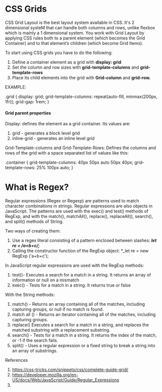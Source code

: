 # CSS Grids

CSS Grid Layout is the best layout system available in CSS. It's 2 dimensional systeM that can handle both columns and rows, unlike flexbox which is mainly a 1 dimensional system. You work with Grid Layout by applying CSS rules both to a parent element (which becomes the Grid Container) and to that element’s children (which become Grid Items).

To start using CSS grids you have to do the following:

1. Define a container element as a grid with __display: grid__
1. Set the column and row sizes with __grid-template-columns__ and __grid-template-rows__
1. Place its child elements into the grid with __Grid-column__ and __grid-row.__

EXAMPLE:

.grid {
  display: grid;
  grid-template-columns: repeat(auto-fill, minmax(200px, 1fr));
  grid-gap: 1rem;
}

#### Grid parent properties

Display: defines the element as a grid container. Its values are:

1. grid - generates a block level grid
1. inline-grid - generates an inline level grid

Grid-Template-columns and Grid-Template-Rows: Defines the columns and rows of the grid with a space separated list of values like this:

.container {
  grid-template-columns: 40px 50px auto 50px 40px;
  grid-template-rows: 25% 100px auto;
}

# What is Regex?

Regular expressions (Regex or Regexp) are patterns used to match character combinations in strings.  Regular expressions are also objects in JavaScript. The patterns are used with the exec() and test() methods of RegExp, and with the match(), matchAll(), replace(), replaceAll(), search(), and split() methods of String.

Two ways of creating them:

1. Use a regex literal consisting of a pattern enclosed between slashes: **_let re = /a+b+c/;_**
1. Calling the constructor function of the RegExp object: *_let re = new RegExp ('a+b+c');

In JavaScript regular expressions are used with the RegExp methods:

1. test()- Executes a search for a match in a string. It returns an array of information or null on a mismatch
1. exec() - Tests for a match in a string. It returns true or false
  
With the String methods:

1. match() - Returns an array containing all of the matches, including capturing groups, or null if no match is found.
1. match all () - Returns an iterator containing all of the matches, including capturing groups.
1. replace() Executes a search for a match in a string, and replaces the matched substring with a replacement substring.
1. search() - Tests for a match in a string. It returns the index of the match, or -1 if the search fails.
1. split() - Uses a regular expression or a fixed string to break a string into an array of substrings.



References

1. https://css-tricks.com/snippets/css/complete-guide-grid/
1. https://developer.mozilla.org/en-US/docs/Web/JavaScript/Guide/Regular_Expressions
1. 